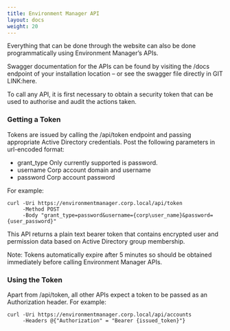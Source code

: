 ```yaml
---
title: Environment Manager API
layout: docs
weight: 20
---
```


Everything that can be done through the website can also be done programmatically using Environment Manager’s APIs.

Swagger documentation for the APIs can be found by visiting the /docs endpoint of your installation location – or see the swagger file directly in GIT LINK:here.

To call any API, it is first necessary to obtain a security token that can be used to authorise and audit the actions taken.

### Getting a Token

Tokens are issued by calling the /api/token endpoint and passing appropriate Active Directory credentials.
Post the following parameters in url-encoded format:

-	grant_type Only currently supported is password.
-	username Corp account domain and username
-	password Corp account password

For example:

```
curl -Uri https://environmentmanager.corp.local/api/token 
     -Method POST 
     -Body "grant_type=password&username={corp\user_name}&password={user_password}"
```

This API returns a plain text bearer token that contains encrypted user and permission data based on Active Directory group membership.

Note: Tokens automatically expire after 5 minutes so should be obtained immediately before calling Environment Manager APIs.

### Using the Token

Apart from /api/token, all other APIs expect a token to be passed as an Authorization header. For example:

```
curl -Uri https://environmentmanager.corp.local/api/accounts
     -Headers @{"Authorization" = "Bearer {issued_token}"}
```
